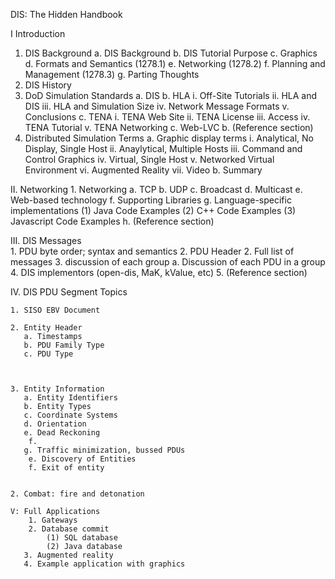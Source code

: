 DIS: The Hidden Handbook

I Introduction

1. DIS Background
	a. DIS Background
	b. DIS Tutorial Purpose
	c. Graphics
	d. Formats and Semantics (1278.1)
	e. Networking (1278.2)
	f. Planning and Management (1278.3)
	g. Parting Thoughts
2. DIS History
3. DoD Simulation Standards
   a. DIS
   b. HLA
     i. Off-Site Tutorials
     ii. HLA and DIS
     iii. HLA and Simulation Size
     iv. Network Message Formats
     v. Conclusions
   c. TENA
     i. TENA Web Site
     ii. TENA License
     iii. Access
     iv. TENA Tutorial
     v. TENA Networking
   c. Web-LVC
   b. (Reference section)
3. 	Distributed Simulation Terms
   a. Graphic display terms
   		i. Analytical, No Display, Single Host
		ii. Anaylytical, Multiple Hosts
		iii. Command and Control Graphics
		iv. Virtual, Single Host
		v. Networked Virtual Environment
		vi. Augmented Reality
		vii. Video
	b. Summary
		 	
 II. Networking
    1. Networking
      a. TCP
      b. UDP
      c. Broadcast
      d. Multicast
      e. Web-based technology
      f. Supporting Libraries
      g. Language-specific implementations
      	 (1) Java Code Examples
      	 (2) C++ Code Examples
      	 (3) Javascript Code Examples
      h. (Reference section)
      
 III. DIS Messages	
	1. PDU byte order; syntax and semantics
	2. PDU Header
	2. Full list of messages
	3. discussion of each group
	 a. Discussion of each PDU in a group
	4. DIS implementors (open-dis, MaK, kValue, etc)
	5. (Reference section)

  IV.  DIS PDU Segment Topics
    
    1. SISO EBV Document
    
    2. Entity Header
       a. Timestamps
       b. PDU Family Type
       c. PDU Type
       
    
    
    3. Entity Information
       a. Entity Identifiers
       b. Entity Types
       c. Coordinate Systems 
       d. Orientation
       e. Dead Reckoning 
    	f. 
       g. Traffic minimization, bussed PDUs
    	e. Discovery of Entities
    	f. Exit of entity
    	
    	
    2. Combat: fire and detonation

    V: Full Applications
    	1. Gateways
    	2. Database commit
    		(1) SQL database
    		(2) Java database
       3. Augmented reality
       4. Example application with graphics
	